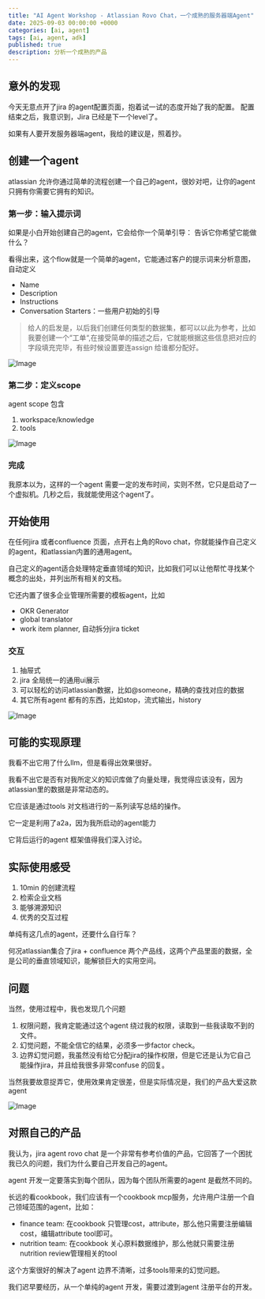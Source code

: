 ```yaml
---
title: "AI Agent Workshop - Atlassian Rovo Chat，一个成熟的服务器端Agent"
date: 2025-09-03 00:00:00 +0000
categories: [ai, agent]
tags: [ai, agent, adk]
published: true
description: 分析一个成熟的产品
---
```


## 意外的发现
今天无意点开了jira 的agent配置页面，抱着试一试的态度开始了我的配置。 配置结束之后，我意识到，Jira 已经是下一个level了。

如果有人要开发服务器端agent，我给的建议是，照着抄。

## 创建一个agent

atlassian 允许你通过简单的流程创建一个自己的agent，很妙对吧，让你的agent只拥有你需要它拥有的知识。

### 第一步：输入提示词
如果是小白开始创建自己的agent，它会给你一个简单引导：
告诉它你希望它能做什么？

看得出来，这个flow就是一个简单的agent，它能通过客户的提示词来分析意图，自动定义
- Name
- Description
- Instructions
- Conversation Starters：一些用户初始的引导

> 给人的启发是，以后我们创建任何类型的数据集，都可以以此为参考，比如我要创建一个“工单“,在接受简单的描述之后，它就能根据这些信息把对应的字段填充完毕，有些时候设置要连assign 给谁都分配好。

![Image](/2025-09-03-workshop-jira-agent/1.png)

### 第二步：定义scope

agent scope 包含
1. workspace/knowledge
2. tools

![Image](/2025-09-03-workshop-jira-agent/2.png)

### 完成

我原本以为，这样的一个agent 需要一定的发布时间，实则不然，它只是启动了一个虚拟机。几秒之后，我就能使用这个agent了。

## 开始使用

在任何jira 或者confluence 页面，点开右上角的Rovo chat，你就能操作自己定义的agent，和atlassian内置的通用agent。

自己定义的agent适合处理特定垂直领域的知识，比如我们可以让他帮忙寻找某个概念的出处，并列出所有相关的文档。

它还内置了很多企业管理所需要的模板agent，比如
- OKR Generator
- global translator
- work item planner, 自动拆分jira ticket

### 交互

1. 抽屉式
2. jira 全局统一的通用ui展示
3. 可以轻松的访问atlassian数据，比如@someone，精确的查找对应的数据
4. 其它所有agent 都有的东西，比如stop，流式输出，history

![Image](/2025-09-03-workshop-jira-agent/4.png)

## 可能的实现原理
我看不出它用了什么llm，但是看得出效果很好。

我看不出它是否有对我所定义的知识库做了向量处理，我觉得应该没有，因为atlassian里的数据是非常动态的。

它应该是通过tools 对文档进行的一系列读写总结的操作。

它一定是利用了a2a，因为我所启动的agent能力

它背后运行的agent 框架值得我们深入讨论。

## 实际使用感受

1. 10min 的创建流程
2. 检索企业文档
3. 能够溯源知识
4. 优秀的交互过程

单纯有这几点的agent，还要什么自行车？

何况atlassian集合了jira + confluence 两个产品线，这两个产品里面的数据，全是公司的垂直领域知识，能解锁巨大的实用空间。

## 问题
当然，使用过程中，我也发现几个问题
1. 权限问题，我肯定能通过这个agent 绕过我的权限，读取到一些我读取不到的文件。
2. 幻觉问题，不能全信它的结果，必须多一步factor check。
3. 边界幻觉问题，我虽然没有给它分配jira的操作权限，但是它还是认为它自己能操作jira，并且给我很多非常confuse 的回复。

当然我要故意捉弄它，使用效果肯定很差，但是实际情况是，我们的产品大爱这款agent

![Image](/2025-09-03-workshop-jira-agent/3.png)

## 对照自己的产品

我认为，jira agent rovo chat 是一个非常有参考价值的产品，它回答了一个困扰我已久的问题，我们为什么要自己开发自己的agent。

agent 开发一定要落实到每个团队，因为每个团队所需要的agent 是截然不同的。

长远的看cookbook，我们应该有一个cookbook mcp服务，允许用户注册一个自己领域范围的agent，比如：
- finance team: 在cookbook 只管理cost，attribute，那么他只需要注册编辑cost，编辑attribute tool即可。
- nutrition team: 在cookbook 关心原料数据维护，那么他就只需要注册nutrition review管理相关的tool

这个方案很好的解决了agent 边界不清晰，过多tools带来的幻觉问题。

我们迟早要经历，从一个单纯的agent 开发，需要过渡到agent 注册平台的开发。